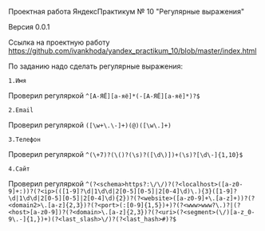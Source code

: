 Проектная работа ЯндексПрактикум № 10 "Регулярные выражения"

Версия 0.0.1

Ссылка на проектную работу https://github.com/ivankhoda/yandex_practikum_10/blob/master/index.html

По заданию надо сделать регулярные выражения:
```
1.Имя
```
Проверил регуляркой
```^[А-ЯЁ][а-яё]*(-[А-ЯЁ][а-яё]*)?$```

```
2.Email
```
Проверил регуляркой
```([\w+\.\-]+)(@)([\w\.]+)```

```
3.Телефон
```
Проверил регуляркой
```^(\+7)?(\()?(\s)?([\d\)])+(\s)?[\d\-]{1,10}$```

```
4.Сайт
```
Проверил регуляркой
```^(?<schema>https?:\/\/)?(?<localhost>([a-z0-9]+:))?(?<ip>(([1-9]?\d|1\d\d|2[0-5][0-5]|2[0-4]\d)\.){3}([1-9]?\d|1\d\d|2[0-5][0-5]|2[0-4]\d){2})?(?<website>([a-z0-9]+\.[a-z]+))?(?<domain2>\.[a-z]{2,3})?(?<port>(:[0-9]{1,5})+)?(?<www>www?\.)?|(?<host>[a-z0-9])?(?<domain>\.[a-z]{2,3})?(?<uri>(?<segment>(\/)[a-z_0-9\.-]{1,})+)(?<last_slash>\/)?(?<last_hash>#)?$```
